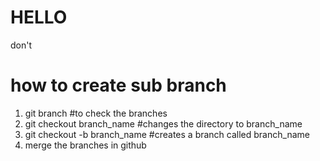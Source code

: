 # HELLO 
don't

# how to create sub branch
1. git branch #to  check the branches
2. git checkout branch_name #changes the directory to branch_name
3. git checkout -b branch_name #creates a branch called branch_name
4. merge the branches in github
